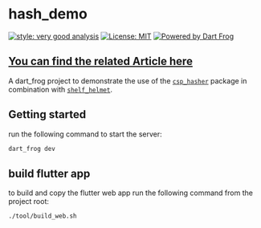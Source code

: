 # hash_demo

[![style: very good analysis][very_good_analysis_badge]][very_good_analysis_link]
[![License: MIT][license_badge]][license_link]
[![Powered by Dart Frog](https://img.shields.io/endpoint?url=https://tinyurl.com/dartfrog-badge)](https://dartfrog.vgv.dev)

## [You can find the related Article here](https://jxstxn.dev/elevate-your-flutter-web-hosting-with-dartfrog)

A dart_frog project to demonstrate the use of the [`csp_hasher`](https://pub.dev/packages/csp_hasher) package in combination with [`shelf_helmet`](https://pub.dev/packages/shelf_helmet).

## Getting started

run the following command to start the server:

```bash
dart_frog dev
```

## build flutter app

to build and copy the flutter web app run the following command from the project root:

```bash
./tool/build_web.sh
```

[license_badge]: https://img.shields.io/badge/license-MIT-blue.svg
[license_link]: https://opensource.org/licenses/MIT
[very_good_analysis_badge]: https://img.shields.io/badge/style-very_good_analysis-B22C89.svg
[very_good_analysis_link]: https://pub.dev/packages/very_good_analysis
